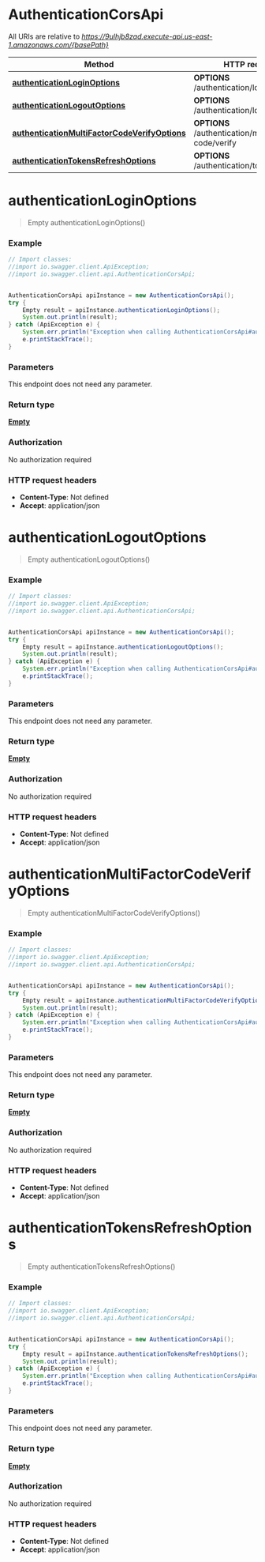 # AuthenticationCorsApi

All URIs are relative to *https://9ulhjb8zqd.execute-api.us-east-1.amazonaws.com/{basePath}*

Method | HTTP request | Description
------------- | ------------- | -------------
[**authenticationLoginOptions**](AuthenticationCorsApi.md#authenticationLoginOptions) | **OPTIONS** /authentication/login | 
[**authenticationLogoutOptions**](AuthenticationCorsApi.md#authenticationLogoutOptions) | **OPTIONS** /authentication/logout | 
[**authenticationMultiFactorCodeVerifyOptions**](AuthenticationCorsApi.md#authenticationMultiFactorCodeVerifyOptions) | **OPTIONS** /authentication/multi-factor-code/verify | 
[**authenticationTokensRefreshOptions**](AuthenticationCorsApi.md#authenticationTokensRefreshOptions) | **OPTIONS** /authentication/tokens/refresh | 

<a name="authenticationLoginOptions"></a>
# **authenticationLoginOptions**
> Empty authenticationLoginOptions()



### Example
```java
// Import classes:
//import io.swagger.client.ApiException;
//import io.swagger.client.api.AuthenticationCorsApi;


AuthenticationCorsApi apiInstance = new AuthenticationCorsApi();
try {
    Empty result = apiInstance.authenticationLoginOptions();
    System.out.println(result);
} catch (ApiException e) {
    System.err.println("Exception when calling AuthenticationCorsApi#authenticationLoginOptions");
    e.printStackTrace();
}
```

### Parameters
This endpoint does not need any parameter.

### Return type

[**Empty**](Empty.md)

### Authorization

No authorization required

### HTTP request headers

 - **Content-Type**: Not defined
 - **Accept**: application/json

<a name="authenticationLogoutOptions"></a>
# **authenticationLogoutOptions**
> Empty authenticationLogoutOptions()



### Example
```java
// Import classes:
//import io.swagger.client.ApiException;
//import io.swagger.client.api.AuthenticationCorsApi;


AuthenticationCorsApi apiInstance = new AuthenticationCorsApi();
try {
    Empty result = apiInstance.authenticationLogoutOptions();
    System.out.println(result);
} catch (ApiException e) {
    System.err.println("Exception when calling AuthenticationCorsApi#authenticationLogoutOptions");
    e.printStackTrace();
}
```

### Parameters
This endpoint does not need any parameter.

### Return type

[**Empty**](Empty.md)

### Authorization

No authorization required

### HTTP request headers

 - **Content-Type**: Not defined
 - **Accept**: application/json

<a name="authenticationMultiFactorCodeVerifyOptions"></a>
# **authenticationMultiFactorCodeVerifyOptions**
> Empty authenticationMultiFactorCodeVerifyOptions()



### Example
```java
// Import classes:
//import io.swagger.client.ApiException;
//import io.swagger.client.api.AuthenticationCorsApi;


AuthenticationCorsApi apiInstance = new AuthenticationCorsApi();
try {
    Empty result = apiInstance.authenticationMultiFactorCodeVerifyOptions();
    System.out.println(result);
} catch (ApiException e) {
    System.err.println("Exception when calling AuthenticationCorsApi#authenticationMultiFactorCodeVerifyOptions");
    e.printStackTrace();
}
```

### Parameters
This endpoint does not need any parameter.

### Return type

[**Empty**](Empty.md)

### Authorization

No authorization required

### HTTP request headers

 - **Content-Type**: Not defined
 - **Accept**: application/json

<a name="authenticationTokensRefreshOptions"></a>
# **authenticationTokensRefreshOptions**
> Empty authenticationTokensRefreshOptions()



### Example
```java
// Import classes:
//import io.swagger.client.ApiException;
//import io.swagger.client.api.AuthenticationCorsApi;


AuthenticationCorsApi apiInstance = new AuthenticationCorsApi();
try {
    Empty result = apiInstance.authenticationTokensRefreshOptions();
    System.out.println(result);
} catch (ApiException e) {
    System.err.println("Exception when calling AuthenticationCorsApi#authenticationTokensRefreshOptions");
    e.printStackTrace();
}
```

### Parameters
This endpoint does not need any parameter.

### Return type

[**Empty**](Empty.md)

### Authorization

No authorization required

### HTTP request headers

 - **Content-Type**: Not defined
 - **Accept**: application/json

